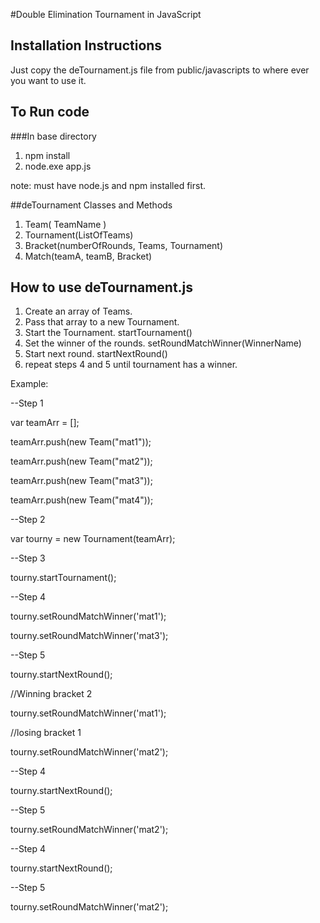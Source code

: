 #Double Elimination Tournament in JavaScript

## Installation Instructions
Just copy the deTournament.js file from public/javascripts to where ever you want to use it.

## To Run code
###In base directory
1. npm install
2. node.exe app.js

note: must have node.js and npm installed first.

##deTournament Classes and Methods
1. Team( TeamName )
2. Tournament(ListOfTeams)
3. Bracket(numberOfRounds, Teams, Tournament)
4. Match(teamA, teamB, Bracket)

## How to use deTournament.js
1. Create an array of Teams.
2. Pass that array to a new Tournament.
3. Start the Tournament. startTournament()
4. Set the winner of the rounds. setRoundMatchWinner(WinnerName)
5. Start next round. startNextRound()
6. repeat steps 4 and 5 until tournament has a winner.

Example:

--Step 1

var teamArr = [];

teamArr.push(new Team("mat1"));

teamArr.push(new Team("mat2"));

teamArr.push(new Team("mat3"));

teamArr.push(new Team("mat4"));

--Step 2

var tourny = new Tournament(teamArr);

--Step 3

tourny.startTournament();

--Step 4

tourny.setRoundMatchWinner('mat1');

tourny.setRoundMatchWinner('mat3');

--Step 5

tourny.startNextRound();

//Winning bracket 2

tourny.setRoundMatchWinner('mat1');

//losing bracket 1

tourny.setRoundMatchWinner('mat2');

--Step 4

tourny.startNextRound();

--Step 5

tourny.setRoundMatchWinner('mat2');

--Step 4

tourny.startNextRound();

--Step 5

tourny.setRoundMatchWinner('mat2');

